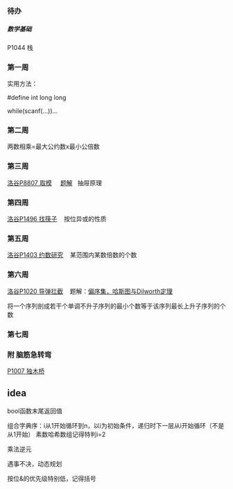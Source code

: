 ### 待办
##### 数学基础
P1044 栈




### 第一周
实用方法：

#define int long long

while(scanf(...))...


### 第二周
两数相乘=最大公约数x最小公倍数

### 第三周
[洛谷P8807 取模](https://www.luogu.com.cn/problem/P8807)  &nbsp;&nbsp;&nbsp;  [题解](https://www.luogu.com.cn/article/l692ya4j) &nbsp; 抽屉原理

### 第四周
[洛谷P1496 找筷子](https://www.luogu.com.cn/problem/P1469)  &nbsp;&nbsp;  按位异或的性质

### 第五周
[洛谷P1403 约数研究](https://www.luogu.com.cn/problem/P1403)  &nbsp;&nbsp;  某范围内某数倍数的个数

### 第六周
[洛谷P1020 导弹拦截](https://www.luogu.com.cn/problem/P1020)  &nbsp;&nbsp;  题解：[偏序集，哈斯图与Dilworth定理](https://www.luogu.com.cn/article/83nko7c2) 

将一个序列剖成若干个单调不升子序列的最小个数等于该序列最长上升子序列的个数

### 第七周






###  附 脑筋急转弯
[P1007	独木桥](https://www.luogu.com.cn/problem/P1007)


## idea
bool函数末尾返回值

组合字典序：i从1开始循环到n，以i为初始条件，递归时下一层从i开始循环（不是从1开始）
素数哈希数组记得特判i=2

乘法逆元

遇事不决，动态规划

按位&的优先级特别低，记得括号


